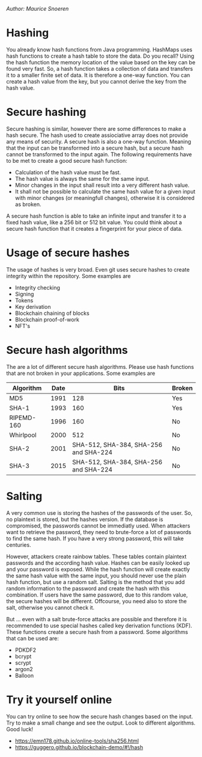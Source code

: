 _Author: Maurice Snoeren_

# Hashing
You already know hash functions from Java programming. HashMaps uses hash functions to create a hash table to store the data. Do you recall? Using the hash function the memory location of the value based on the key can be found very fast. So, a hash function takes a collection of data and transfers it to a smaller finite set of data. It is therefore a one-way function. You can create a hash value from the key, but you cannot derive the key from the hash value.

# Secure hashing
Secure hashing is similar, however there are some differences to make a hash secure. The hash used to create assiociative array does not provide any means of security. A secure hash is also a one-way function. Meaning that the input can be transformed into a secure hash, but a secure hash cannot be transformed to the input again. The following requirements have to be met to create a good secure hash function:
- Calculation of the hash value must be fast.
- The hash value is always the same for the same input.
- Minor changes in the input shall result into a very different hash value.
- It shall not be possible to calculate the same hash value for a given input with minor changes (or meaningfull changes), otherwise it is considered as broken.

A secure hash function is able to take an infinite input and transfer it to a fixed hash value, like a 256 bit or 512 bit value. You could think about a secure hash function that it creates a fingerprint for your piece of data.

# Usage of secure hashes
The usage of hashes is very broad. Even git uses secure hashes to create integrity within the repository. Some examples are
- Integrity checking
- Signing
- Tokens
- Key derivation
- Blockchain chaining of blocks
- Blockchain proof-of-work
- NFT's

# Secure hash algorithms
The are a lot of different secure hash algorithms. Please use hash functions that are not broken in your applications. Some examples are


|Algorithm|Date|Bits|Broken|
|---|---|---|---|
|MD5|1991|128|Yes|
|SHA-1|1993|160|Yes|
|RIPEMD-160|1996|160|No|
|Whirlpool|2000|512|No|
|SHA-2|2001|SHA-512, SHA-384, SHA-256 and SHA-224|No|
|SHA-3|2015|SHA-512, SHA-384, SHA-256 and SHA-224|No|

# Salting
A very common use is storing the hashes of the passwords of the user. So, no plaintext is stored, but the hashes version. If the database is compromised, the passwords cannot be immediatly used. When attackers want to retrieve the password, they need to brute-force a lot of passwords to find the same hash. If you have a very strong password, this will take centuries.

However, attackers create rainbow tables. These tables contain plaintext passwords and the according hash value. Hashes can be easily looked up and your password is exposed. While the hash function will create exactly the same hash value with the same input, you should never use the plain hash function, but use a random salt. Salting is the method that you add random information to the password and create the hash with this combination. If users have the same password, due to this random value, the secure hashes will be different. Offcourse, you need also to store the salt, otherwise you cannot check it.

But ... even with a salt brute-force attacks are possible and therefore it is recommended to use special hashes called key derivation functions (KDF). These functions create a secure hash from a password. Some algorithms that can be used are:
- PDKDF2
- bcrypt
- scrypt
- argon2
- Balloon

# Try it yourself online
You can try online to see how the secure hash changes based on the input. Try to make a small change and see the output. Look to different algorithms. Good luck!
- https://emn178.github.io/online-tools/sha256.html
- https://guggero.github.io/blockchain-demo/#!/hash
